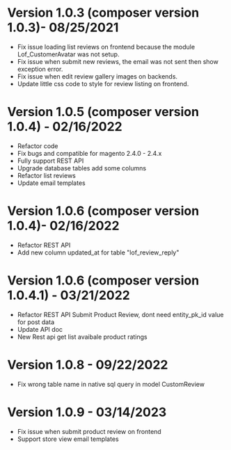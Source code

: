 # Version 1.0.3 (composer version 1.0.3)- 08/25/2021
- Fix issue loading list reviews on frontend because the module Lof_CustomerAvatar was not setup.
- Fix issue when submit new reviews, the email was not sent then show exception error.
- Fix issue when edit review gallery images on backends.
- Update little css code to style for review listing on frontend.

# Version 1.0.5 (composer version 1.0.4) - 02/16/2022
- Refactor code
- Fix bugs and compatible for magento 2.4.0 - 2.4.x
- Fully support REST API
- Upgrade database tables add some columns
- Refactor list reviews
- Update email templates

# Version 1.0.6 (composer version 1.0.4)- 02/16/2022
- Refactor REST API
- Add new column updated_at for table "lof_review_reply"

# Version 1.0.6 (composer version 1.0.4.1) - 03/21/2022
- Refactor REST API Submit Product Review, dont need entity_pk_id value for post data
- Update API doc
- New Rest api get list avaibale product ratings

# Version 1.0.8 - 09/22/2022
- Fix wrong table name in native sql query in model CustomReview

# Version 1.0.9 - 03/14/2023
- Fix issue when submit product review on frontend
- Support store view email templates
